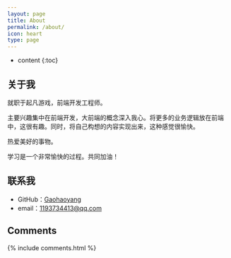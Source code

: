 ```yaml
---
layout: page
title: About
permalink: /about/
icon: heart
type: page
---
```


* content
{:toc}

## 关于我

就职于起凡游戏，前端开发工程师。

主要兴趣集中在前端开发，大前端的概念深入我心。将更多的业务逻辑放在前端中，这很有趣。同时，将自己构想的内容实现出来，这种感觉很愉快。

热爱美好的事物。

学习是一个非常愉快的过程。共同加油！


## 联系我

* GitHub：[Gaohaoyang](https://github.com/imprw123)
* email：1193734413@qq.com

## Comments

{% include comments.html %}
